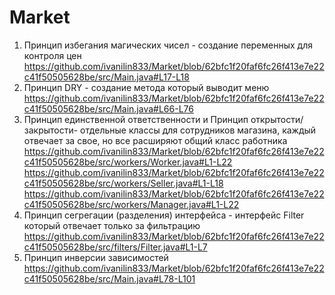 # Market
1. Принцип избегания магических чисел - создание переменных для контроля цен
https://github.com/ivanilin833/Market/blob/62bfc1f20faf6fc26f413e7e22c41f50505628be/src/Main.java#L17-L18
2. Принцип DRY - создание метода который выводит меню
   https://github.com/ivanilin833/Market/blob/62bfc1f20faf6fc26f413e7e22c41f50505628be/src/Main.java#L66-L76
3. Принцип единственной ответственности и Принцип открытости/закрытости- отдельные классы для сотрудников магазина, каждый отвечает за свое, но все расширяют общий класс работника
https://github.com/ivanilin833/Market/blob/62bfc1f20faf6fc26f413e7e22c41f50505628be/src/workers/Worker.java#L1-L22
https://github.com/ivanilin833/Market/blob/62bfc1f20faf6fc26f413e7e22c41f50505628be/src/workers/Seller.java#L1-L18
https://github.com/ivanilin833/Market/blob/62bfc1f20faf6fc26f413e7e22c41f50505628be/src/workers/Manager.java#L1-L22
4. Принцип сегрегации (разделения) интерфейса - интерфейс Filter который отвечает только за фильтрацию
   https://github.com/ivanilin833/Market/blob/62bfc1f20faf6fc26f413e7e22c41f50505628be/src/filters/Filter.java#L1-L7
5. Принцип инверсии зависимостей
   https://github.com/ivanilin833/Market/blob/62bfc1f20faf6fc26f413e7e22c41f50505628be/src/Main.java#L78-L101
